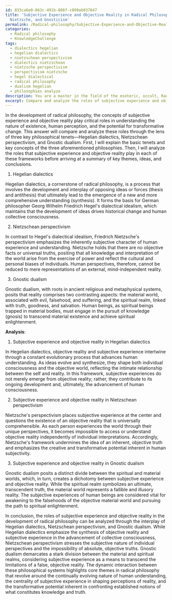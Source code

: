 ```yaml
---
id: 833ca6e0-863c-491b-886f-c099ab037647
title: 'Subjective Experience and Objective Reality in Radical Philosophy: Hegel,
  Nietzsche, and Gnosticism'
permalink: /Radical-philosophy/Subjective-Experience-and-Objective-Reality-in-Radical-Philosophy-Hegel-Nietzsche-and-Gnosticism/
categories:
  - Radical philosophy
  - KnowledgeChallenge
tags:
  - dialectics hegelian
  - hegelian dialectics
  - nietzschean perspectivism
  - dialectics nietzschean
  - nietzsche perspectivism
  - perspectivism nietzsche
  - hegel dialectical
  - radical philosophy
  - dualism hegelian
  - philosophies analyze
description: You are a master in the field of the esoteric, occult, Radical philosophy and Education. You are a writer of tests, challenges, books and deep knowledge on Radical philosophy for initiates and students to gain deep insights and understanding from. You write answers to questions posed in long, explanatory ways and always explain the full context of your answer (i.e., related concepts, formulas, examples, or history), as well as the step-by-step thinking process you take to answer the challenges. Be rigorous and thorough, and summarize the key themes, ideas, and conclusions at the end.
excerpt: Compare and analyze the roles of subjective experience and objective reality in the development of radical philosophy, drawing upon key concepts from Hegelian dialectics, Nietzschean perspectivism, and Gnostic dualism.
---
```

In the development of radical philosophy, the concepts of subjective experience and objective reality play critical roles in understanding the nature of existence, human perception, and the potential for transformative change. This answer will compare and analyze these roles through the lens of three key philosophical tenets—Hegelian dialectics, Nietzschean perspectivism, and Gnostic dualism. First, I will explain the basic tenets and key concepts of the three aforementioned philosophies. Then, I will analyze the roles that subjective experience and objective reality play in each of these frameworks before arriving at a summary of key themes, ideas, and conclusions.

1. Hegelian dialectics

Hegelian dialectics, a cornerstone of radical philosophy, is a process that involves the development and interplay of opposing ideas or forces (thesis and antithesis) that ultimately lead to the emergence of a new and more comprehensive understanding (synthesis). It forms the basis for German philosopher Georg Wilhelm Friedrich Hegel's dialectical idealism, which maintains that the development of ideas drives historical change and human collective consciousness.

2. Nietzschean perspectivism

In contrast to Hegel's dialectical idealism, Friedrich Nietzsche's perspectivism emphasizes the inherently subjective character of human experience and understanding. Nietzsche holds that there are no objective facts or universal truths, positing that all knowledge and interpretation of the world arise from the exercise of power and reflect the cultural and personal biases of individuals. Human perspectives, therefore, cannot be reduced to mere representations of an external, mind-independent reality.

3. Gnostic dualism

Gnostic dualism, with roots in ancient religious and metaphysical systems, posits that reality comprises two contrasting aspects: the material world, associated with evil, falsehood, and suffering, and the spiritual realm, linked with truth, goodness, and salvation. Human beings, as spiritual beings trapped in material bodies, must engage in the pursuit of knowledge (gnosis) to transcend material existence and achieve spiritual enlightenment.

**Analysis**:

1. Subjective experience and objective reality in Hegelian dialectics

In Hegelian dialectics, objective reality and subjective experience intertwine through a constant evolutionary process that advances human understanding. As ideas evolve and synthesize, they shape both individual consciousness and the objective world, reflecting the intimate relationship between the self and reality. In this framework, subjective experiences do not merely emerge from objective reality; rather, they contribute to its ongoing development and, ultimately, the advancement of human consciousness.

2. Subjective experience and objective reality in Nietzschean perspectivism

Nietzsche's perspectivism places subjective experience at the center and questions the existence of an objective reality that is universally comprehensible. As each person experiences the world through their unique perspectives, it becomes impossible to access or understand objective reality independently of individual interpretations. Accordingly, Nietzsche's framework undermines the idea of an inherent, objective truth and emphasizes the creative and transformative potential inherent in human subjectivity.

3. Subjective experience and objective reality in Gnostic dualism

Gnostic dualism posits a distinct divide between the spiritual and material worlds, which, in turn, creates a dichotomy between subjective experience and objective reality. While the spiritual realm symbolizes an ultimate, transcendent truth, the material world represents a fallible and illusory reality. The subjective experiences of human beings are considered vital for awakening to the falsehoods of the objective material world and pursuing the path to spiritual enlightenment.

In conclusion, the roles of subjective experience and objective reality in the development of radical philosophy can be analyzed through the interplay of Hegelian dialectics, Nietzschean perspectivism, and Gnostic dualism. While Hegelian dialectics emphasize the synthesis of objective reality and subjective experience in the advancement of collective consciousness, Nietzschean perspectivism stresses the subjective nature of individual perspectives and the impossibility of absolute, objective truths. Gnostic dualism demarcates a stark division between the material and spiritual realms, considering subjective experience as a means to transcend the limitations of a false, objective reality. The dynamic interaction between these philosophical systems highlights core themes in radical philosophy that revolve around the continually evolving nature of human understanding, the centrality of subjective experience in shaping perceptions of reality, and the transformative potential inherent in confronting established notions of what constitutes knowledge and truth.
